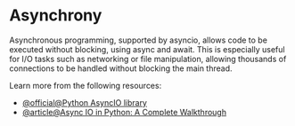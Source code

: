 # Asynchrony

Asynchronous programming, supported by asyncio, allows code to be executed without blocking, using async and await. This is especially useful for I/O tasks such as networking or file manipulation, allowing thousands of connections to be handled without blocking the main thread.

Learn more from the following resources:

- [@official@Python AsyncIO library](https://docs.python.org/3/library/asyncio.html)
- [@article@Async IO in Python: A Complete Walkthrough](https://realpython.com/async-io-python/)

